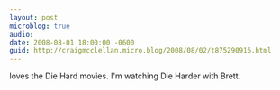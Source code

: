 ```yaml
---
layout: post
microblog: true
audio: 
date: 2008-08-01 18:00:00 -0600
guid: http://craigmcclellan.micro.blog/2008/08/02/t875290916.html
---
```

loves the Die Hard movies.  I'm watching Die Harder with Brett.
